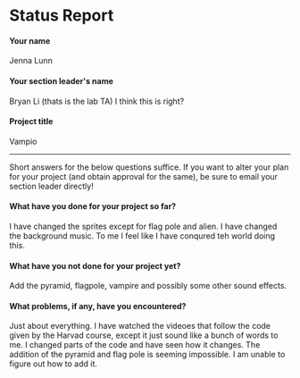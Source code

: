 # Status Report

#### Your name

Jenna Lunn

#### Your section leader's name

 Bryan Li (thats is the lab TA) I think this is right? 

#### Project title

Vampio

***

Short answers for the below questions suffice. If you want to alter your plan for your project (and obtain approval for the same), be sure to email your section leader directly!

#### What have you done for your project so far?

I have changed the sprites except for flag pole and alien. I have changed the background music. To me I feel like I have conqured teh world doing this. 

#### What have you not done for your project yet?

Add the pyramid, flagpole, vampire and possibly some other sound effects.

#### What problems, if any, have you encountered?

Just about everything. I have watched the videoes that follow the code given by the Harvad course, except it just sound like a bunch of words to me. I changed parts of the code and have seen how it changes. The addition of the pyramid and flag pole is seeming impossible. I am unable to figure out how to add it.








 


 
